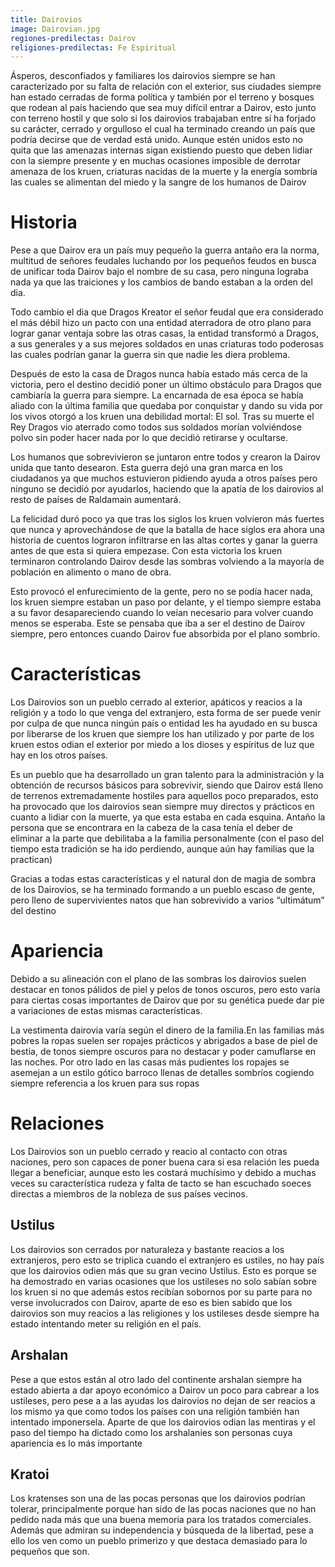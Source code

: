 ```yaml
---
title: Dairovios
image: Dairovian.jpg
regiones-predilectas: Dairov
religiones-predilectas: Fe Espiritual
---
```


Ásperos, desconfiados y familiares los dairovios siempre se han caracterizado por su falta de relación con el exterior, sus ciudades siempre han estado cerradas de forma política y también por el terreno y bosques que rodean al país haciendo que sea muy difícil entrar a Dairov, esto junto con terreno hostil y que solo si los dairovios trabajaban entre sí ha forjado su carácter, cerrado y orgulloso el cual ha terminado creando un país que podría decirse que de verdad está unido. Aunque estén unidos esto no quita que las amenazas internas sigan existiendo puesto que deben lidiar con la siempre presente y en muchas ocasiones imposible de derrotar amenaza de los kruen, criaturas nacidas de la muerte y la energía sombría las cuales se alimentan del miedo y la sangre de los humanos de Dairov

# Historia

Pese a que Dairov era un país muy pequeño la guerra antaño era la norma, multitud de señores feudales luchando por los pequeños feudos en busca de unificar toda Dairov bajo el nombre de su casa, pero ninguna lograba nada ya que las traiciones y los cambios de bando estaban a la orden del dia.

Todo cambio el dia que Dragos Kreator el señor feudal que era considerado el más débil hizo un pacto con una entidad aterradora de otro plano para lograr ganar ventaja sobre las otras casas, la entidad transformó a Dragos, a sus generales y a sus mejores soldados en unas criaturas todo poderosas las cuales podrían ganar la guerra sin que nadie les diera problema.

Después de esto la casa de Dragos nunca había estado más cerca de la victoria, pero el destino decidió poner un último obstáculo para Dragos que cambiaría la guerra para siempre. La encarnada de esa época se había aliado con la última familia que quedaba por conquistar y dando su vida por los vivos otorgó a los kruen una debilidad mortal: El sol. Tras su muerte el Rey Dragos vio aterrado como todos sus soldados morían volviéndose polvo sin poder hacer nada por lo que decidió retirarse y ocultarse.

Los humanos que sobrevivieron se juntaron entre todos y crearon la Dairov unida que tanto desearon. Esta guerra dejó una gran marca en los ciudadanos ya que muchos estuvieron pidiendo ayuda a otros países pero ninguno se decidió por ayudarlos, haciendo que la apatía de los dairovios al resto de países de Raldamain aumentará.

La felicidad duró poco ya que tras los siglos los kruen volvieron más fuertes que nunca y aprovechándose de que la batalla de hace siglos era ahora una historia de cuentos lograron infiltrarse en las altas cortes y ganar la guerra antes de que esta si quiera empezase. Con esta victoria los kruen terminaron controlando Dairov desde las sombras volviendo a la mayoría de población en alimento o mano de obra.

Esto provocó el enfurecimiento de la gente, pero no se podía hacer nada, los kruen siempre estaban un paso por delante, y el tiempo siempre estaba a su favor desapareciendo cuando lo veían necesario para volver cuando menos se esperaba. Este se pensaba que iba a ser el destino de Dairov siempre, pero entonces cuando Dairov fue absorbida por el plano sombrío.

# Características

Los Dairovios son un pueblo cerrado al exterior, apáticos y reacios a la religión y a todo lo que venga del extranjero, esta forma de ser puede venir por culpa de que nunca ningún país o entidad les ha ayudado en su busca por liberarse de los kruen que siempre los han utilizado y por parte de los kruen estos odian el exterior por miedo a los dioses y espíritus de luz que hay en los otros países.

Es un pueblo que ha desarrollado un gran talento para la administración y la obtención de recursos básicos para sobrevivir, siendo que Dairov está lleno de terrenos extremadamente hostiles para aquellos poco preparados, esto ha provocado que los dairovios sean siempre muy directos y prácticos en cuanto a lidiar con la muerte, ya que esta estaba en cada esquina. Antaño la persona que se encontrara en la cabeza de la casa tenía el deber de eliminar a la parte que debilitaba a la familia personalmente (con el paso del tiempo esta tradición se ha ido perdiendo, aunque aún hay familias que la practican)

Gracias a todas estas características y el natural don de magia de sombra de los Dairovios, se ha terminado formando a un pueblo escaso de gente, pero lleno de supervivientes natos que han sobrevivido a varios “ultimátum” del destino

# Apariencia

Debido a su alineación con el plano de las sombras los dairovios suelen destacar en tonos pálidos de piel y pelos de tonos oscuros, pero esto varía para ciertas cosas importantes de Dairov que por su genética puede dar pie a variaciones de estas mismas características. 

La vestimenta dairovia varía según el dinero de la familia.En las familias más pobres la ropas suelen ser ropajes prácticos y abrigados a base de piel de bestia, de tonos siempre oscuros para no destacar y poder camuflarse en las noches. Por otro lado en las casas más pudientes los ropajes se asemejan a un estilo gótico barroco llenas de detalles sombríos cogiendo siempre referencia a los kruen para sus ropas

# Relaciones

Los Dairovios son un pueblo cerrado y reacio al contacto con otras naciones, pero son capaces de poner buena cara si esa relación les pueda llegar a beneficiar, aunque esto les costará muchísimo y debido a muchas veces su característica rudeza y falta de tacto se han escuchado soeces directas a miembros de la nobleza de sus países vecinos.

## Ustilus

Los dairovios son cerrados por naturaleza y bastante reacios a los extranjeros, pero esto se triplica cuando el extranjero es ustiles, no hay país que los dairovios odien más que su gran vecino Ustilus. Esto es porque se ha demostrado en varias ocasiones que los ustileses no solo sabían sobre los kruen si no que además estos recibían sobornos por su parte para no verse involucrados con Dairov, aparte de eso es bien sabido que los dairovios son muy reacios a las religiones y los ustileses desde siempre ha estado intentando meter su religión en el país.

## Arshalan

Pese a que estos están al otro lado del continente arshalan siempre ha estado abierta a dar apoyo económico a Dairov un poco para cabrear a los ustileses, pero pese a a las ayudas los dairovios no dejan de ser reacios a los mismo ya que como todos los países con una religión también han intentado imponersela. Aparte de que los dairovios odian las mentiras y el paso del tiempo ha dictado como los arshalanies son personas cuya apariencia es lo más importante

## Kratoi

Los kratenses son una de las pocas personas que los dairovios podrían tolerar, principalmente porque han sido de las pocas naciones que no han pedido nada más que una buena memoria para los tratados comerciales. Además que admiran su independencia y búsqueda de la libertad, pese a ello los ven como un pueblo primerizo y que destaca demasiado para lo pequeños que son.



